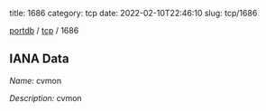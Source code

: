 title: 1686
category: tcp
date: 2022-02-10T22:46:10
slug: tcp/1686

[portdb](/) / [tcp](/category/tcp.html) / 1686


## IANA Data

_Name:_ cvmon

_Description:_ cvmon

